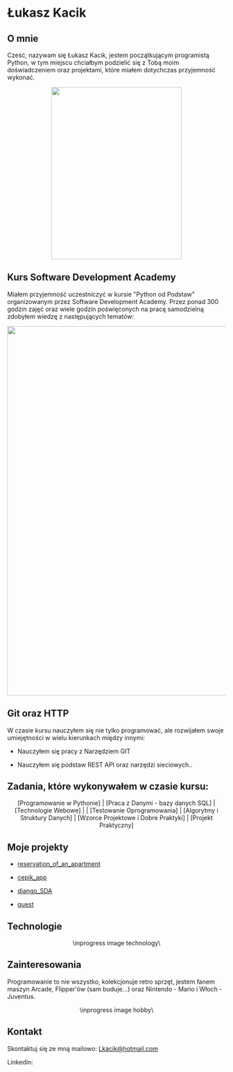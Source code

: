 # Łukasz Kacik

## O mnie
Cześć, nazywam się Łukasz Kacik, jestem początkującym programistą Python, w tym miejscu chciałbym podzielić się z Tobą moim doświadczeniem oraz projektami, które miałem dotychczas przyjemność wykonać.
<center>
  
<img src="https://drive.google.com/uc?export=view&id=1hn64RISVHaVGEXtgU79hje7R8PU8_lUn" width="300" height="396"/>
  
</center>


## Kurs Software Development Academy
Miałem przyjemność uczestniczyć w kursie "Python od Podstaw" organizowanym przez Software Development Academy. Przez ponad 300 godzin zajęć oraz wiele godzin poświęconych na pracę samodzielną zdobyłem wiedzę z następujących tematów:

<center>

<img src="https://drive.google.com/uc?export=view&id=1hSxHemtAil-JWy5jVwNsgUKp47B7DRUf" width="600" height="849"/>
  
</center>


## Git oraz HTTP
W czasie kursu nauczyłem się nie tylko programować, ale rozwijałem swoje umiejętności w wielu kierunkach między innymi:

* Nauczyłem się pracy z Narzędziem GIT

* Nauczyłem się podstaw REST API oraz narzędzi sieciowych..


## Zadania, które wykonywałem w czasie kursu:
<center>

[Programowanie w Pythonie] | [Praca z Danymi - bazy danych SQL] | [Technologie Webowe] |
| [Testowanie Oprogramowania] | [Algorytmy i Struktury Danych] | [Wzorce Projektowe i Dobre Praktyki] | [Projekt Praktyczny]

</center>

## Moje projekty

* [reservation_of_an_apartment](https://github.com/LKacik/reservation-of-an-apartment)

* [cepik_app](https://github.com/LKacik/cepik_app)

* [django_SDA](https://github.com/LKacik/DjangoSDA)

* [quest](https://github.com/LKacik/quest)



## Technologie

<center>

\\inprogress image technology\\

</center>

## Zainteresowania
Programowanie to nie wszystko, kolekcjonuje retro sprzęt, jestem fanem maszyn Arcade, Flipper'ów (sam buduje...) oraz Nintendo - Mario i Włoch - Juventus.

<center>
  
\\inprogress image hobby\\

</center>

## Kontakt

Skontaktuj się ze mną mailowo: Lkacik@hotmail.com

Linkedin: 
